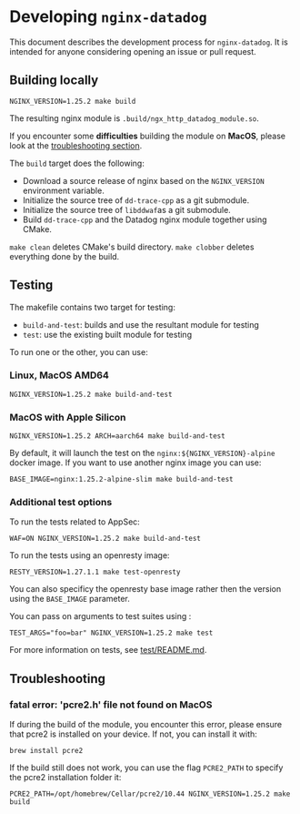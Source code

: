 # Developing `nginx-datadog`

This document describes the development process for `nginx-datadog`.
It is intended for anyone considering opening an issue or pull request.

Building locally
----------------
```shell
NGINX_VERSION=1.25.2 make build
```

The resulting nginx module is `.build/ngx_http_datadog_module.so`.

If you encounter some **difficulties** building the module on **MacOS**, please look at the [troubleshooting section](#Troubleshooting).

The `build` target does the following:

- Download a source release of nginx based on the `NGINX_VERSION` environment variable.
- Initialize the source tree of `dd-trace-cpp` as a git submodule.
- Initialize the source tree of `libddwaf`as a git submodule.
- Build `dd-trace-cpp` and the Datadog nginx module together using
  CMake.

`make clean` deletes CMake's build directory. `make clobber` deletes
everything done by the build.

Testing
-------

The makefile contains two target for testing:
- `build-and-test`: builds and use the resultant module for testing
- `test`: use the existing built module for testing

To run one or the other, you can use:

### Linux, MacOS AMD64
```shell
NGINX_VERSION=1.25.2 make build-and-test
```
### MacOS with Apple Silicon
```shell
NGINX_VERSION=1.25.2 ARCH=aarch64 make build-and-test
```
By default, it will launch the test on the `nginx:${NGINX_VERSION}-alpine` docker image.
If you want to use another nginx image you can use:
```shell
BASE_IMAGE=nginx:1.25.2-alpine-slim make build-and-test
```

### Additional test options
To run the tests related to AppSec:
```shell
WAF=ON NGINX_VERSION=1.25.2 make build-and-test
```

To run the tests using an openresty image:
```shell
RESTY_VERSION=1.27.1.1 make test-openresty
```
You can also specificy the openresty base image rather then the version using the `BASE_IMAGE` parameter.

You can pass on arguments to test suites using :
```shell
TEST_ARGS="foo=bar" NGINX_VERSION=1.25.2 make test
```

For more information on tests, see [test/README.md](test/README.md).

Troubleshooting
----------------
### fatal error: 'pcre2.h' file not found on MacOS

If during the build of the module, you encounter this error, please ensure that pcre2 is installed on your device. If not, you can install it with:
```shell
brew install pcre2
```
If the build still does not work, you can use the flag `PCRE2_PATH` to specify the pcre2 installation folder it:
```shell
PCRE2_PATH=/opt/homebrew/Cellar/pcre2/10.44 NGINX_VERSION=1.25.2 make build
```

